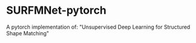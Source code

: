 # SURFMNet-pytorch
A pytorch implementation of: "Unsupervised Deep Learning for Structured Shape Matching"
